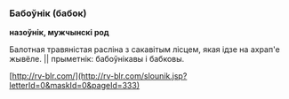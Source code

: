 ### Бабоўнік (бабок)
**назоўнік, мужчынскі род**

Балотная травяністая расліна з сакавітым лісцем, якая ідзе на ахрап'е жывёле. || прыметнік: бабоўнікавы і бабковы.

<a rel="author">[http://rv-blr.com/](http://rv-blr.com/slounik.jsp?letterId=0&maskId=0&pageId=333)</a>
